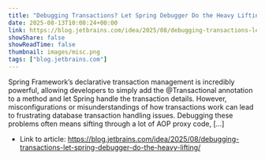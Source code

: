 ```yaml
---
title: "Debugging Transactions? Let Spring Debugger Do the Heavy Lifting"
date: 2025-08-13T10:08:24+00:00
link: https://blog.jetbrains.com/idea/2025/08/debugging-transactions-let-spring-debugger-do-the-heavy-lifting/
showShare: false
showReadTime: false
thumbnail: images/misc.png
tags: ["blog.jetbrains.com"]
---
```

Spring Framework’s declarative transaction management is incredibly powerful, allowing developers to simply add the @Transactional annotation to a method and let Spring handle the transaction details. However, misconfigurations or misunderstandings of how transactions work can lead to frustrating database transaction handling issues. Debugging these problems often means sifting through a lot of AOP proxy code, […]

- Link to article: https://blog.jetbrains.com/idea/2025/08/debugging-transactions-let-spring-debugger-do-the-heavy-lifting/
